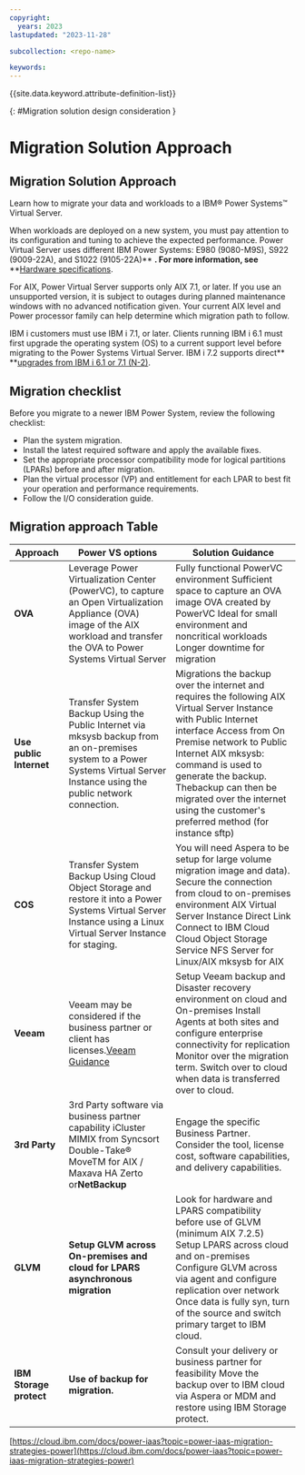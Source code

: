 ```yaml
---
copyright:
  years: 2023
lastupdated: "2023-11-28"

subcollection: <repo-name>

keywords:
---
```

{{site.data.keyword.attribute-definition-list}}

{: \#Migration solution design consideration }

# Migration Solution Approach

## Migration Solution Approach

Learn how to migrate your data and workloads to a IBM® Power Systems™ Virtual Server.

When workloads are deployed on a new system, you must pay attention to its configuration and tuning to achieve the expected performance. Power Virtual Server uses different IBM Power Systems: E980 (9080-M9S), S922 (9009-22A), and S1022 (9105-22A)** **. For more information, see** **[Hardware specifications](https://cloud.ibm.com/docs/power-iaas?topic=power-iaas-about-virtual-server#hardware-specifications).

For AIX, Power Virtual Server supports only AIX 7.1, or later. If you use an unsupported version, it is subject to outages during planned maintenance windows with no advanced notification given. Your current AIX level and Power processor family can help determine which migration path to follow.

IBM i customers must use IBM i 7.1, or later. Clients running IBM i 6.1 must first upgrade the operating system (OS) to a current support level before migrating to the Power Systems Virtual Server. IBM i 7.2 supports direct** **[upgrades from IBM i 6.1 or 7.1 (N-2)](https://www.ibm.com/support/knowledgecenter/ssw_ibm_i_72/rzahc/fastpathrzahc.htm).

## Migration checklist

Before you migrate to a newer IBM Power System, review the following checklist:

* Plan the system migration.
* Install the latest required software and apply the available fixes.
* Set the appropriate processor compatibility mode for logical partitions (LPARs) before and after migration.
* Plan the virtual processor (VP) and entitlement for each LPAR to best fit your operation and performance requirements.
* Follow the I/O consideration guide.

## Migration approach Table

| Approach                      | Power VS options                                                                                                                                                                 | Solution Guidance                                                                                                                                                                                                                                                                                                                              |
| ----------------------------- | -------------------------------------------------------------------------------------------------------------------------------------------------------------------------------- | ---------------------------------------------------------------------------------------------------------------------------------------------------------------------------------------------------------------------------------------------------------------------------------------------------------------------------------------------- |
| **OVA**                 | Leverage Power Virtualization Center (PowerVC), to capture an Open Virtualization Appliance (OVA) image of the AIX workload and transfer the OVA to Power Systems Virtual Server | Fully functional PowerVC environment Sufficient space to capture an OVA image OVA created by PowerVC  Ideal for small environment and noncritical workloads Longer downtime for migration                                                                                                                                                      |
| **Use public Internet** | Transfer System Backup Using the Public Internet via mksysb backup from an on-premises system to a Power Systems Virtual Server Instance using the public network connection.    | Migrations the backup over the internet and requires the following AIX Virtual Server Instance with Public Internet interface Access from On Premise network to Public Internet AIX mksysb: command is used to generate the backup. Thebackup can then be migrated over the internet using the customer's preferred method (for instance sftp) |
| **COS**                 | Transfer System Backup Using Cloud Object Storage and restore it into a Power Systems Virtual Server Instance using a Linux Virtual Server Instance for staging.                 | You will need Aspera to be setup for large volume migration image and data). Secure the connection from cloud to on-premises environment AIX Virtual Server Instance Direct Link Connect to IBM Cloud Cloud Object Storage Service NFS Server for Linux/AIX mksysb for AIX                                                                     |
| **Veeam**               | Veeam may be considered if the business partner or client has licenses.[Veeam Guidance](https://helpcenter.veeam.com/docs/agentforaix/userguide/about.html?ver=40)                  | Setup Veeam backup and Disaster recovery environment on cloud and On-premises Install Agents at both sites and configure enterprise connectivity for replication Monitor over the migration term. Switch over to cloud when data is transferred over to cloud.                                                                                 |
| **3rd Party**           | 3rd Party software via business partner capability iCluster MIMIX from Syncsort Double-Take® MoveTM for AIX / Maxava HA Zerto or**NetBackup**                             | Engage the specific Business Partner. Consider the tool, license cost, software capabilities, and delivery capabilities.                                                                                                                                                                                                                       |
| **GLVM**                | **Setup GLVM across On-premises and cloud for LPARS asynchronous migration**                                                                                               | Look for hardware and LPARS compatibility before use of GLVM (minimum AIX 7.2.5) Setup LPARS across cloud and on-premises Configure GLVM across via agent and configure replication over network Once data is fully syn, turn of the source and switch primary target to IBM cloud.                                                            |
| **IBM Storage protect** | **Use of backup for migration.**                                                                                                                                           | Consult your delivery or business partner for feasibility Move the backup over to IBM cloud via Aspera or MDM and restore using IBM Storage protect.                                                                                                                                                                                           |

[https://cloud.ibm.com/docs/power-iaas?topic=power-iaas-migration-strategies-power](https://cloud.ibm.com/docs/power-iaas?topic=power-iaas-migration-strategies-power)

